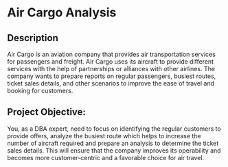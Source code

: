 # Air Cargo Analysis



## Description
Air Cargo is an aviation company that provides air transportation services for passengers and freight.
Air Cargo uses its aircraft to provide different services with the help of partnerships or alliances with other airlines. 
The company wants to prepare reports on regular passengers, busiest routes, ticket sales details, and other scenarios to improve the ease of travel and booking for customers.

 

## Project Objective:
You, as a DBA expert, need to focus on identifying the regular customers to provide offers,
analyze the busiest route which helps to increase the number of aircraft required and prepare an 
analysis to determine the ticket sales details. This will ensure that the company improves its operability 
and becomes more customer-centric and a favorable choice for air travel.
